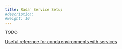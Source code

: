 ```yaml
---
title: Radar Service Setup
#description: 
#weight: 10
---
```


TODO

[Useful reference for conda environments with services](https://github.com/mmaz/systemd-conda)